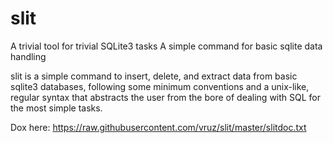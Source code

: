 # slit
A trivial tool for trivial SQLite3 tasks
A simple command for basic sqlite data handling

slit is a simple command to insert, delete, and extract data from basic 
sqlite3 databases, following some minimum conventions and a unix-like,
regular syntax that abstracts the user from the bore of dealing with 
SQL for the most simple tasks.

Dox here:
https://raw.githubusercontent.com/vruz/slit/master/slitdoc.txt
